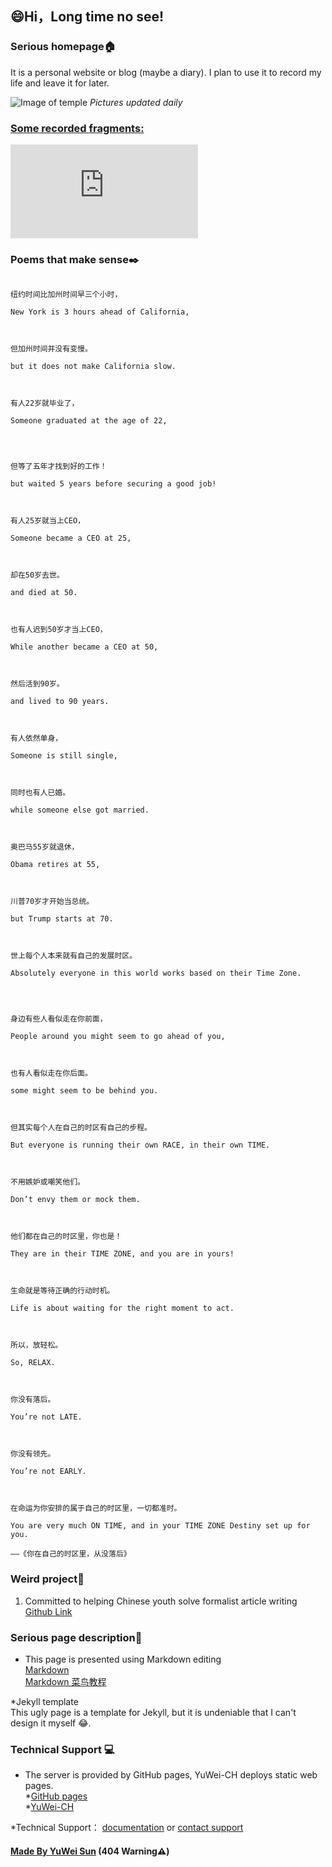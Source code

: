 ## 😄Hi，Long time no see!       


### Serious homepage🏠    
        

It is a personal website or blog (maybe a diary). 
I plan to use it to record my life and leave it for later.       


![Image of temple](https://api.xygeng.cn/Bing/)
*Pictures updated daily*   

### [Some recorded fragments:](http://www.yuweisun.top/YuWei-CH.dairy.github.io/)

 
![Journal](https://pics.images.ac.cn/image/5ead3db1f3983.html)  



### Poems that make sense✒️   
```

纽约时间比加州时间早三个小时，

New York is 3 hours ahead of California,



但加州时间并没有变慢。

but it does not make California slow.



有人22岁就毕业了，

Someone graduated at the age of 22,




但等了五年才找到好的工作！

but waited 5 years before securing a good job!



有人25岁就当上CEO，

Someone became a CEO at 25,



却在50岁去世。

and died at 50.



也有人迟到50岁才当上CEO，

While another became a CEO at 50,



然后活到90岁。

and lived to 90 years.



有人依然单身，

Someone is still single,



同时也有人已婚。

while someone else got married.



奥巴马55岁就退休，

Obama retires at 55,



川普70岁才开始当总统。

but Trump starts at 70.



世上每个人本来就有自己的发展时区。

Absolutely everyone in this world works based on their Time Zone.




身边有些人看似走在你前面，

People around you might seem to go ahead of you,



也有人看似走在你后面。

some might seem to be behind you.



但其实每个人在自己的时区有自己的步程。

But everyone is running their own RACE, in their own TIME.



不用嫉妒或嘲笑他们。

Don’t envy them or mock them.



他们都在自己的时区里，你也是！

They are in their TIME ZONE, and you are in yours!



生命就是等待正确的行动时机。

Life is about waiting for the right moment to act.



所以，放轻松。

So, RELAX.



你没有落后。

You’re not LATE.



你没有领先。

You’re not EARLY.



在命运为你安排的属于自己的时区里，一切都准时。

You are very much ON TIME, and in your TIME ZONE Destiny set up for you.

——《你在自己的时区里，从没落后》

```

### Weird project💎     
1. Committed to helping Chinese youth solve formalist article writing    
[Github Link](https://github.com/YuWei-CH/Formalist-articles-writer-java#形式主义文章生成器----java)    

### Serious page description📒    
* This page is presented using Markdown editing    
[Markdown](https://guides.github.com/features/mastering-markdown/)   
[Markdown 菜鸟教程](https://www.runoob.com/markdown/md-tutorial.html)   

*Jekyll template   
This ugly page is a template for Jekyll, but it is undeniable that I can't design it myself 😂.   
 
  

### Technical Support 💻      
* The server is provided by GitHub pages, YuWei-CH deploys static web pages.           
*[GitHub pages](https://pages.github.com)     
*[YuWei-CH](https://github.com/YuWei-CH)    

*Technical Support： [documentation](https://help.github.com/categories/github-pages-basics/) or [contact support](https://github.com/contact)  

#### [Made By YuWei Sun](www.yuweisun.top) (404 Warning⚠️)     

